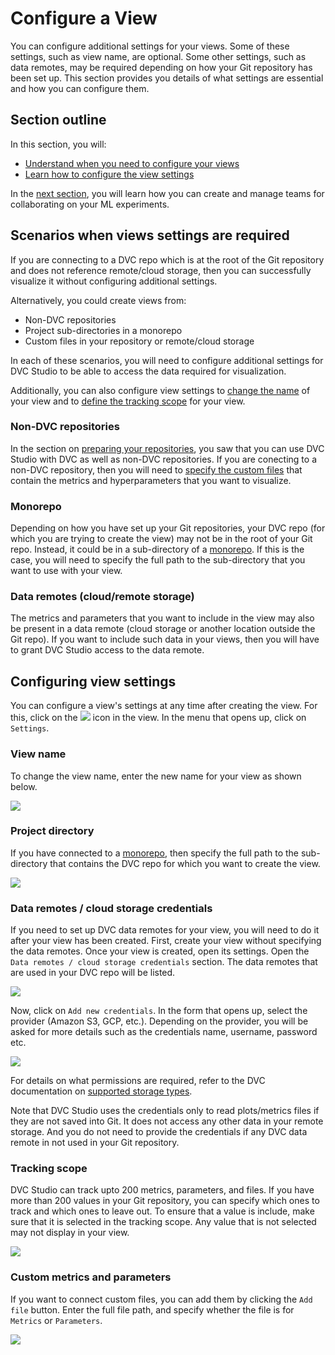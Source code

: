 # Configure a View

You can configure additional settings for your views. Some of these settings,
such as view name, are optional. Some other settings, such as data remotes, may
be required depending on how your Git repository has been set up. This section
provides you details of what settings are essential and how you can configure
them.

## Section outline

In this section, you will:

- [Understand when you need to configure your views](#scenarios-when-view-settings-are-required)
- [Learn how to configure the view settings](#configuring-view-settings)

In the [next section](/doc/studio/teams), you will learn how you can create and
manage teams for collaborating on your ML experiments.

## Scenarios when views settings are required

If you are connecting to a DVC repo which is at the root of the Git repository
and does not reference remote/cloud storage, then you can successfully visualize
it without configuring additional settings.

Alternatively, you could create views from:

- Non-DVC repositories
- Project sub-directories in a monorepo
- Custom files in your repository or remote/cloud storage

In each of these scenarios, you will need to configure additional settings for
DVC Studio to be able to access the data required for visualization.

Additionally, you can also configure view settings to
[change the name](#view-name) of your view and to
[define the tracking scope](#tracking-scope) for your view.

### Non-DVC repositories

In the section on
[preparing your repositories](/doc/studio/get-started#preparing-your-repositories),
you saw that you can use DVC Studio with DVC as well as non-DVC repositories. If
you are conecting to a non-DVC repository, then you will need to
[specify the custom files](#custom-metrics-and-parameters) that contain the
metrics and hyperparameters that you want to visualize.

### Monorepo

Depending on how you have set up your Git repositories, your DVC repo (for which
you are trying to create the view) may not be in the root of your Git repo.
Instead, it could be in a sub-directory of a
[monorepo](https://en.wikipedia.org/wiki/Monorepo). If this is the case, you
will need to specify the full path to the sub-directory that you want to use
with your view.

### Data remotes (cloud/remote storage)

The metrics and parameters that you want to include in the view may also be
present in a data remote (cloud storage or another location outside the Git
repo). If you want to include such data in your views, then you will have to
grant DVC Studio access to the data remote.

## Configuring view settings

You can configure a view's settings at any time after creating the view. For
this, click on the
![](https://static.iterative.ai/img/studio/view_open_settings_icon.png) icon in
the view. In the menu that opens up, click on `Settings`.

### View name

To change the view name, enter the new name for your view as shown below.

![](https://static.iterative.ai/img/studio/view_settings_view_name.png)

### Project directory

If you have connected to a [monorepo](https://en.wikipedia.org/wiki/Monorepo),
then specify the full path to the sub-directory that contains the DVC repo for
which you want to create the view.

![](https://static.iterative.ai/img/studio/view_settings_sub_directory.png)

### Data remotes / cloud storage credentials

If you need to set up DVC data remotes for your view, you will need to do it
after your view has been created. First, create your view without specifying the
data remotes. Once your view is created, open its settings. Open the
`Data remotes / cloud storage credentials` section. The data remotes that are
used in your DVC repo will be listed.

![](https://static.iterative.ai/img/studio/view_settings_credentials.png)

Now, click on `Add new credentials`. In the form that opens up, select the
provider (Amazon S3, GCP, etc.). Depending on the provider, you will be asked
for more details such as the credentials name, username, password etc.

![](https://static.iterative.ai/img/studio/s3_remote_settings.png)

For details on what permissions are required, refer to the DVC documentation on
[supported storage types](/doc/command-reference/remote/add#supported-storage-types).

Note that DVC Studio uses the credentials only to read plots/metrics files if
they are not saved into Git. It does not access any other data in your remote
storage. And you do not need to provide the credentials if any DVC data remote
in not used in your Git repository.

### Tracking scope

DVC Studio can track upto 200 metrics, parameters, and files. If you have more
than 200 values in your Git repository, you can specify which ones to track and
which ones to leave out. To ensure that a value is include, make sure that it is
selected in the tracking scope. Any value that is not selected may not display
in your view.

![](https://static.iterative.ai/img/studio/view_settings_tracking_scope.png)

### Custom metrics and parameters

If you want to connect custom files, you can add them by clicking the `Add file`
button. Enter the full file path, and specify whether the file is for `Metrics`
or `Parameters`.

![](https://static.iterative.ai/img/studio/view_settings_custom_files.png)
